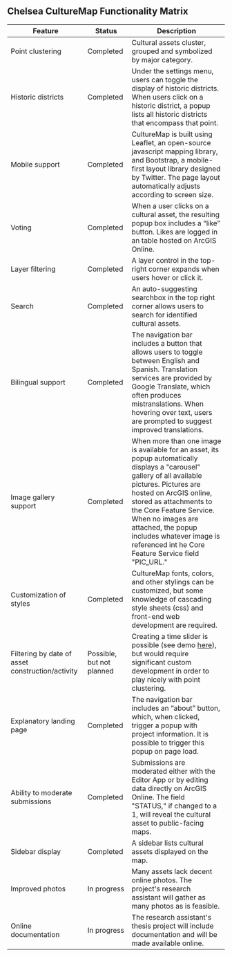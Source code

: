 <link href="https://fonts.googleapis.com/icon?family=Material+Icons"
      rel="stylesheet">

<style>
h1 {
  display:none
}
</style>

## Chelsea CultureMap Functionality Matrix

| Feature                                          | Status                    | Description                                                                                                                                                                                                                                                                                                                                             |
| ------------------------------------------------ | ------------------------- | ------------------------------------------------------------------------------------------------------------------------------------------------------------------------------------------------------------------------------------------------------------------------------------------------------------------------------------------------------- |
| Point clustering                                 | Completed                 | Cultural assets cluster, grouped and symbolized by major category.                                                                                                                                                                                                                                                                                      |
| Historic districts                               | Completed                 | Under the settings menu, users can toggle the display of historic districts. When users click on a historic district, a popup lists all historic districts that encompass that point.                                                                                                                                                                   |
| Mobile support                                   | Completed                 | CultureMap is built using Leaflet, an open-source javascript mapping library, and Bootstrap, a mobile-first layout library designed by Twitter. The page layout automatically adjusts according to screen size.                                                                                                                                         |
| Voting                                           | Completed                 | When a user clicks on a cultural asset, the resulting popup box includes a “like” button. Likes are logged in an table hosted on ArcGIS Online.                                                                                                                                                                                                         |
| Layer filtering                                  | Completed                 | A layer control in the top-right corner expands when users hover or click it.                                                                                                                                                                                                                                                                           |
| Search                                           | Completed                 | An auto-suggesting searchbox in the top right corner allows users to search for identified cultural assets.                                                                                                                                                                                                                                             |
| Bilingual support                                | Completed                 | The navigation bar includes a button that allows users to toggle between English and Spanish. Translation services are provided by Google Translate, which often produces mistranslations. When hovering over text, users are prompted to suggest improved translations.                                                                                |
| Image gallery support                            | Completed                 | When more than one image is available for an asset, its popup automatically displays a "carousel" gallery of all available pictures. Pictures are hosted on ArcGIS online, stored as attachments to the Core Feature Service. When no images are attached, the popup includes whatever image is referenced int he Core Feature Service field "PIC_URL." |
| Customization of styles                          | Completed                 | CultureMap fonts, colors, and other stylings can be customized, but some knowledge of cascading style sheets (css) and front-end web development are required.                                                                                                                                                                                          |
| Filtering by date of asset construction/activity | Possible, but not planned | Creating a time slider is possible (see demo [here](http://dwilhelm89.github.io/LeafletSlider/)), but would require significant custom development in order to play nicely with point clustering.                                                                                                                                                       |
| Explanatory landing page                         | Completed                 | The navigation bar includes an “about” button, which, when clicked, trigger a popup with project information. It is possible to trigger this popup on page load.                                                                                                                                                                                        |
| Ability to moderate submissions                  | Completed                 | Submissions are moderated either with the Editor App or by editing data directly on ArcGIS Online. The field "STATUS," if changed to a 1, will reveal the cultural asset to public-facing maps.                                                                                                                                                         |
| Sidebar display                                  | Completed                 | A sidebar lists cultural assets displayed on the map.                                                                                                                                                                                                                                                                                                   |
| Improved photos                                  | In progress               | Many assets lack decent online photos. The project's research assistant will gather as many photos as is feasible.                                                                                                                                                                                                                                      |
| Online documentation                             | In progress               | The research assistant's thesis project will include documentation and will be made available online.                                                                                                                                                                                                                                                   |

